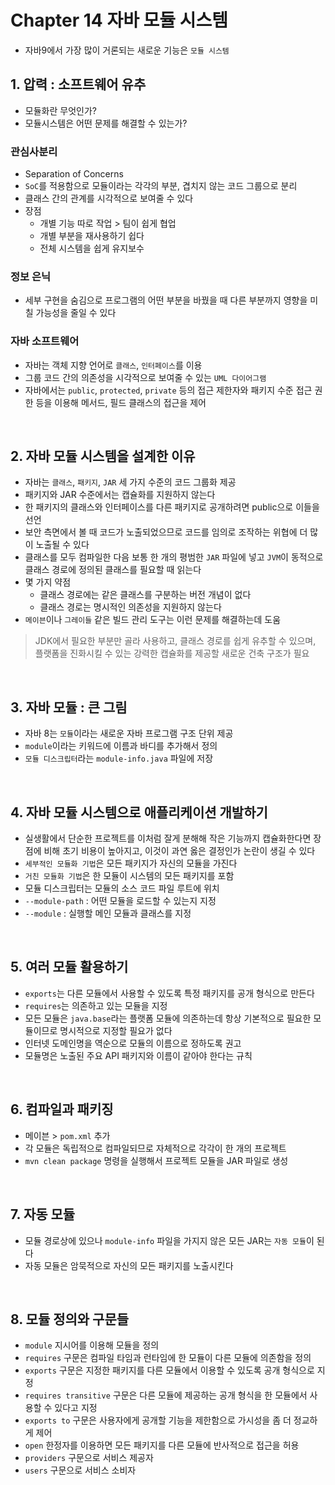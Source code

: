 # Chapter 14 자바 모듈 시스템
- 자바9에서 가장 많이 거론되는 새로운 기능은 `모듈 시스템`

## 1. 압력 : 소프트웨어 유추
- 모듈화란 무엇인가?
- 모듈시스템은 어떤 문제를 해결할 수 있는가?

### 관심사분리
- Separation of Concerns
- `SoC`를 적용함으로 모듈이라는 각각의 부분, 겹치지 않는 코드 그룹으로 분리
- 클래스 간의 관계를 시각적으로 보여줄 수 있다
- 장점
  - 개별 기능 따로 작업 > 팀이 쉽게 협업
  - 개별 부분을 재사용하기 쉽다
  - 전체 시스템을 쉽게 유지보수

### 정보 은닉
- 세부 구현을 숨김으로 프로그램의 어떤 부분을 바꿨을 때 다른 부분까지 영향을 미칠 가능성을 줄일 수 있다

### 자바 소프트웨어
- 자바는 객체 지향 언어로 `클래스`, `인터페이스`를 이용
- 그룹 코드 간의 의존성을 시각적으로 보여줄 수 있는 `UML 다이어그램`
- 자바에서는 `public`, `protected`, `private` 등의 접근 제한자와 패키지 수준 접근 권한 등을 이용해 메서드, 필드 클래스의 접근을 제어

<br>

## 2. 자바 모듈 시스템을 설계한 이유
- 자바는 `클래스`, `패키지`, `JAR` 세 가지 수준의 코드 그룹화 제공
- 패키지와 JAR 수준에서는 캡슐화를 지원하지 않는다
- 한 패키지의 클래스와 인터페이스를 다른 패키지로 공개하려면 public으로 이들을 선언
- 보안 측면에서 볼 때 코드가 노출되었으므로 코드를 임의로 조작하는 위협에 더 많이 노출될 수 있다
- 클래스를 모두 컴파일한 다음 보통 한 개의 평범한 `JAR` 파일에 넣고 `JVM`이 동적으로 클래스 경로에 정의된 클래스를 필요할 때 읽는다
- 몇 가지 약점
  - 클래스 경로에는 같은 클래스를 구분하는 버전 개념이 없다
  - 클래스 경로는 명시적인 의존성을 지원하지 않는다
- `메이븐`이나 `그레이들` 같은 빌드 관리 도구는 이런 문제를 해결하는데 도움
> JDK에서 필요한 부분만 골라 사용하고, 클래스 경로를 쉽게 유추할 수 있으며, 플랫폼을 진화시킬 수 있는 강력한 캡슐화를 제공할 새로운 건축 구조가 필요

<br>

## 3. 자바 모듈 : 큰 그림
- 자바 8는 `모듈`이라는 새로운 자바 프로그램 구조 단위 제공
- `module`이라는 키워드에 이름과 바디를 추가해서 정의
- `모듈 디스크립터`라는 `module-info.java` 파일에 저장

<br>

## 4. 자바 모듈 시스템으로 애플리케이션 개발하기
- 실생활에서 단순한 프로젝트를 이처럼 잘게 분해해 작은 기능까지 캡슐화한다면 장점에 비해 초기 비용이 높아지고, 이것이 과연 옳은 결정인가 논란이 생길 수 있다
- `세부적인 모듈화 기법`은 모든 패키지가 자신의 모듈을 가진다
- `거친 모듈화 기법`은 한 모듈이 시스템의 모든 패키지를 포함
- 모듈 디스크립터는 모듈의 소스 코드 파일 루트에 위치
- `--module-path` : 어떤 모듈을 로드할 수 있는지 지정
- `--module` : 실행할 메인 모듈과 클래스를 지정

<br>

## 5. 여러 모듈 활용하기
- `exports`는 다른 모듈에서 사용할 수 있도록 특정 패키지를 공개 형식으로 만든다
- `requires`는 의존하고 있는 모듈을 지정
- 모든 모듈은 `java.base`라는 플랫폼 모듈에 의존하는데 항상 기본적으로 필요한 모듈이므로 명시적으로 지정할 필요가 없다
- 인터넷 도메인명을 역순으로 모듈의 이름으로 정하도록 권고
- 모듈명은 노출된 주요 API 패키지와 이름이 같아야 한다는 규칙

<br>

## 6. 컴파일과 패키징
- 메이븐 > `pom.xml` 추가
- 각 모듈은 독립적으로 컴파일되므로 자체적으로 각각이 한 개의 프로젝트
- `mvn clean package` 명령을 실행해서 프로젝트 모듈을 JAR 파일로 생성

<br>

## 7. 자동 모듈
- 모듈 경로상에 있으나 `module-info` 파일을 가지지 않은 모든 JAR는 `자동 모듈`이 된다
- 자동 모듈은 암묵적으로 자신의 모든 패키지를 노출시킨다

<br>

## 8. 모듈 정의와 구문들
- `module` 지시어를 이용해 모듈을 정의
- `requires` 구문은 컴파일 타임과 런타임에 한 모듈이 다른 모듈에 의존함을 정의
- `exports` 구문은 지정한 패키지를 다른 모듈에서 이용할 수 있도록 공개 형식으로 지정
- `requires transitive` 구문은 다른 모듈에 제공하는 공개 형식을 한 모듈에서 사용할 수 있다고 지정
- `exports to` 구문은 사용자에게 공개할 기능을 제한함으로 가시성을 좀 더 정교하게 제어
- `open` 한정자를 이용하면 모든 패키지를 다른 모듈에 반사적으로 접근을 허용
- `providers` 구문으로 서비스 제공자
- `users` 구문으로 서비스 소비자